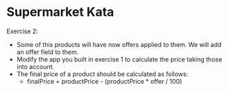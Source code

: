 # Supermarket Kata

Exercise 2:
- Some of this products will have now offers applied to them. We will add an offer field to them. 
- Modify the app you built in exercise 1 to calculate the price taking those into account.
- The final price of a product should be calculated as follows:
  - finalPrice = productPrice - (productPrice * offer / 100)



